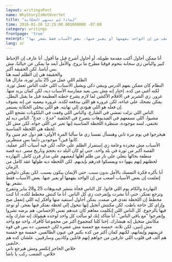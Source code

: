 ```yaml
---
layout: writingsPost  
name: WhyStoryIsNotOverYet  
title: "لماذا لم تنتهي الحكاية"  
time: 2016-01-28 12:25:00.001000000 -07:00  
category: writings  
frontpage: 'true'  
excerpt: "أنا بأكره فكرة التمسك بالأمل بدون سبب. حتي الإيمان بيكون بسبب. لكن يمكن دلوقتي إتعلمت إن بعض الأسباب أصعب من إن الواحد يفهمها أو يعبر عنها. بعض الأسباب فقط نشعر بها"
lang: ar  
--- 
```


أنا ممكن أحاول أكتب مقدمة طويلة، أو أحاول أشرح قبل ما أقول. أنا عارف إن الإحباط كبير واليأس زي سحابة بتحوم فوقنا مطرح ما نروح. والأمل أبعد ما يمكن عن خيالنا، مش بس أيامنا. لكن الحقيقة أكبر.   
والحقيقة هي إن الظلم لسه هنا  
الظلم اللي عمل من 25 يناير ثورة، مازال هنا  
النظام كان ممكن يفهم الدرس ويبقي ذكي ويشيل الأسباب اللي خلت الناس تعمل ثورة. لكنه أغبي من كده. إختار إنه مش بس يعيد ممارسة الأسباب ديه، لكن كمان يزيد منها. غرور. زي الشرير في الأفلام الأكشن لما لازم يشرح خطته العظيمة قبل ما يقتل البطل. يمكن نضحك علي غباءه، لكن غروره هو اللي بيدفعه لكده. غروره بيعميه عن إنه يشوف إن فعله هو اللي هيؤدي إلي نهايته. هو اللي بيخلي الحكاية يستمر.  
الناس اللي نزلت تمشي في الشارع، والناس اللي وقفت في البلكونات تشجع اللي مشيوا، اللي تسمعهم في الفيديوهات بتصرخ في الخلفية "جدع .. جدع". الناس ديه لم تختفي، لسه موجودة، منتظرة اللحظة المناسبة إنها تعبر عن اللي جواه. لكن مش كل لحظة هي اللحظة المناسبة.  
هيخرجوا في يوم مرة تاني وهنسأل نفسنا زي ما سألنا المرة الأولي: هم دول جم منين ولا كانوا فين؟ موجودين دايما بس منتظرين.  
الأسباب مش مجردة وعامة زي إستمرار الظلم علي حاله، لكن فيه أسباب أكتر عملية. القصة أكبر من ثورة في بلد واحد، حتي لو كان البلد ده بحجم وتاريخ مصر. ديه قصة منطقة بحالها بتغلي علي نار من ظلم أهلها لبعضهم علي مدار قرن كامل. النهارده لحظتهم إنهم ينهوا ده ويمسكوا قدرهم بإيديهم. لكن اللحظة ديه طولها عقد كامل من الزمان.  
أنا بأكره فكرة التمسك بالأمل بدون سبب. حتي الإيمان بيكون بسبب. لكن يمكن دلوقتي إتعلمت إن بعض الأسباب أصعب من إن الواحد يفهمها أو يعبر عنها. بعض الأسباب فقط نشعر بها.  
النهاردة والكام يوم اللي فاتوا، كل الناس فجأة بتنشر فيديوهات 25 و28 يناير وتتفرج وترجع تفتكر. حتي أنا نشرت وإتفرجت زي كل الناس. أنا ما كنتش مخطط لكده. أنا كنت مخطط إن اللحظة تعدي في صمت. يمكن أحاول أستفيد منها وأفكر إيه اللي إتعمل صح وإزاي كل حاجة باظت. لكن مكنتش أتخيل إنها تتحول إلي لحظة نفتكر فيها بفخر، أو نوعد فيها بالرجوع. كل الناس اللي إتكلمت معاهم كان عندهم نفس الإحساس، هم برضه نشروا وإتفرجوا "مع باقي الناس". أنا متأكد إنك لو سألت كل واحد لوحده هيقولك إنه شارك وإنه مكانش متخيل إنه هيشارك. إحنا كلنا كمجموع أكتر من مجموعنا كأفراد. واحد مع واحد مش إتنين، لكن تلاتة. خمسة مع خمسة مش عشرة لكن خمسين. ده بس في قوة عزيمتهم وإيمانهم، لكنهم كمان أكتر من كده بكتير في عيون الظالمين. خمسة مع خمسة هم ألف في قلوب اللي عارفين من جواهم إنهم قاتلين وكاذبين وسارقيين، علشان كده هم خايفين.  
خلاص الحاجز إتكسر ومش هيرجع تاني  
خلاص، الشعب ركب يا باشا  
